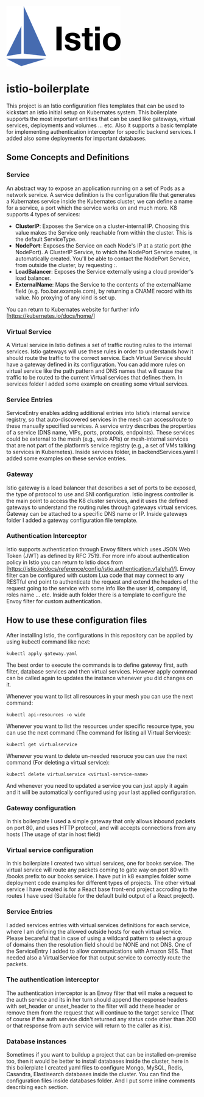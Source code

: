 <img src="./pics/istio.png" alt="Istio" />

# istio-boilerplate

This project is an Istio configuration files templates that can be used to kickstart an istio initial setup on Kubernates system.
This boilerplate supports the most important entities that can be used like gateways, virtual services, deployments and volumes ... etc.
Also it supports a basic template for implementing authentication interceptor for specific backend services.
I added also some deployments for important databases.

## Some Concepts and Definitions

### Service

An abstract way to expose an application running on a set of Pods as a network service.
A service definition is the configuration file that generates a Kubernates service inside the Kubernates cluster, we can define a name for a service, a port which the service works on and much more. K8 supports 4 types of services:
- **ClusterIP**: Exposes the Service on a cluster-internal IP. Choosing this value makes the Service only reachable from within the cluster. This is the default ServiceType.
- **NodePort**: Exposes the Service on each Node's IP at a static port (the NodePort). A ClusterIP Service, to which the NodePort Service routes, is automatically created. You'll be able to contact the NodePort Service, from outside the cluster, by requesting <NodeIP>:<NodePort>.
- **LoadBalancer**: Exposes the Service externally using a cloud provider's load balancer.
- **ExternalName**: Maps the Service to the contents of the externalName field (e.g. foo.bar.example.com), by returning a CNAME record with its value. No proxying of any kind is set up.

You can return to Kubernates website for further info [https://kubernetes.io/docs/home/]

### Virtual Service

A Virtual service in Istio defines a set of traffic routing rules to the internal services. Istio gateways will use these rules in order to understands how it should route the traffic to the correct service.
Each Virtual Service should have a gateway defined in its configuration.
You can add more rules on virtual service like the path pattern and DNS names that will cause the traffic to be routed to the current Virtual services that defines them.
In services folder I added some example on creating some virtual services.

### Service Entries

ServiceEntry enables adding additional entries into Istio’s internal service registry, so that auto-discovered services in the mesh can access/route to these manually specified services.
A service entry describes the properties of a service (DNS name, VIPs, ports, protocols, endpoints). These services could be external to the mesh (e.g., web APIs) or mesh-internal services that are not part of the platform’s service registry (e.g., a set of VMs talking to services in Kubernetes).
Inside services folder, in backendServices.yaml I added some examples on these service entries.

### Gateway

Istio gateway is a load balancer that describes a set of ports to be exposed, the type of protocol to use and SNI configuration. Istio ingress controller is the main point to access the K8 cluster services, and it uses the defined gateways to understand the routing rules through gateways virtual services.
Gateway can be attached to a specific DNS name or IP.
Inside gateways folder I added a gateway configuration file template.

### Authentication Interceptor

Istio supports authentication through Envoy filters which uses JSON Web Token (JWT) as defined by RFC 7519. For more info about authentication policy in Istio you can return to Istio docs from [https://istio.io/docs/reference/config/istio.authentication.v1alpha1/].
Envoy filter can be configured with custom Lua code that may connect to any RESTful end point to authenticate the request and extend the headers of the request going to the service with some info like the user id, company id, roles name ... etc.
Inside auth folder there is a template to configure the Envoy filter for custom authentication.

## How to use these configuration files

After installing Istio, the configurations in this repository can be applied by using kubectl command like next:

```
kubectl apply gateway.yaml
```

The best order to execute the commands is to define gateway first, auth filter, database services and then virtual services. However apply commnad can be called again to updates the instance whenever you did changes on it.

Whenever you want to list all resources in your mesh you can use the next command:

```
kubectl api-resources -o wide
```

Whenever you want to list the resources under specific resource type, you can use the next command (The command for listing all Virtual Services):

```
kubectl get virtualservice
```

Whenever you want to delete un-needed resoruce you can use the next command (For deleting a virtual service):

```
kubectl delete virtualservice <virtual-service-name>
```

And whenever you need to updated a service you can just apply it again and it will be automatically configured using your last applied configuration.

### Gateway configuration

In this boilerplate I used a simple gateway that only allows inbound packets on port 80, and uses HTTP protocol, and will accepts connections from any hosts (The usage of star in host field)

### Virtual service configuration

In this boilerplate I created two virtual services, one for books service. The virtual service will route any packets coming to gate way on port 80 with /books prefix to our books service. I have put in k8 examples folder some deployment code examples for different types of projects.
The other virtual service I have created is for a React base front-end project accroding to the routes I have used (Suitable for the default build output of a React project).

### Service Entries

I added services entries with virtual services definitions for each service, where I am defining the allowed outside hosts for each virtual service. Please becareful that in case of using a wildcard pattern to select a group of domains then the resolution field should be NONE and not DNS.
One of the ServiceEntry I added to allow communications with Amazon SES. That needed also a VirtualService for that output service to correctly route the packets.

### The authentication interceptor

The authentication interceptor is an Envoy filter that will make a request to the auth service and its in her turn should append the response headers with set_header or unset_header to the filter will add these header or remove them from the request that will continue to the target service (That of course if the auth service didn't returned any status code other than 200 or that response from auth service will return to the caller as it is).

### Database instances

Sometimes if you want to buildup a project that can be installed on-premise too, then it would be better to install databases inside the cluster, here in this boilerplate I created yaml files to configure Mongo, MySQL, Redis, Casandra, Elastisearch databases inside the cluster. You can find the configuration files inside databases folder. And I put some inline comments describing each section.
